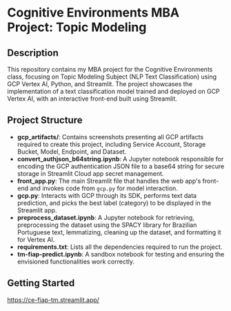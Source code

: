 # Cognitive Environments MBA Project: Topic Modeling

## Description
This repository contains my MBA project for the Cognitive Environments class, focusing on Topic Modeling Subject (NLP Text Classification) using GCP Vertex AI, Python, and Streamlit. The project showcases the implementation of a text classification model trained and deployed on GCP Vertex AI, with an interactive front-end built using Streamlit.

## Project Structure
- **gcp_artifacts/**: Contains screenshots presenting all GCP artifacts required to create this project, including Service Account, Storage Bucket, Model, Endpoint, and Dataset.
- **convert_authjson_b64string.ipynb**: A Jupyter notebook responsible for encoding the GCP authentication JSON file to a base64 string for secure storage in Streamlit Cloud app secret management.
- **front_app.py**: The main Streamlit file that handles the web app's front-end and invokes code from `gcp.py` for model interaction.
- **gcp.py**: Interacts with GCP through its SDK, performs text data prediction, and picks the best label (category) to be displayed in the Streamlit app.
- **preprocess_dataset.ipynb**: A Jupyter notebook for retrieving, preprocessing the dataset using the SPACY library for Brazilian Portuguese text, lemmatizing, cleaning up the dataset, and formatting it for Vertex AI.
- **requirements.txt**: Lists all the dependencies required to run the project.
- **tm-fiap-predict.ipynb**: A sandbox notebook for testing and ensuring the envisioned functionalities work correctly.

## Getting Started

https://ce-fiap-tm.streamlit.app/
